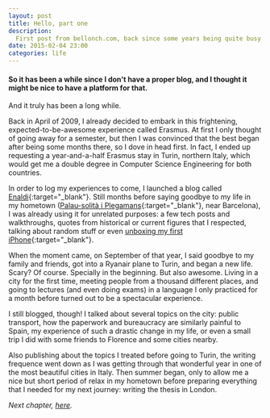 ```yaml
---
layout: post
title: Hello, part one
description:
  First post from bellonch.com, back since some years being quite busy on everything that led me to this precise moment.
date: 2015-02-04 23:00
categories: life
---
```


#### So it has been a while since I don't have a proper blog, and I thought it might be nice to have a platform for that.

And it truly has been a long while.

Back in April of 2009, I already decided to embark in this frightening,
expected-to-be-awesome experience called Erasmus. At first I only
thought of going away for a semester, but then I was convinced that the
best began after being some months there, so I dove in head first. In
fact, I ended up requesting a year-and-a-half Erasmus stay in Turin, northern
Italy, which would get me a double degree in Computer Science Engineering for
both countries.

In order to log my experiences to come, I launched a blog called
[Enaldi](https://enaldi.wordpress.com/){:target="_blank"}.
Still months before saying goodbye to my life in my hometown
([Palau-solità i Plegamans](https://www.google.es/maps/place/Palau-solit%C3%A0+i+Plegamans,+Barcelona/data=!4m2!3m1!1s0x12a4c0665e83c7dd:0xea1542a1454bac58?sa=X&ei=RNLMVInqGYbuUuurgJgG&ved=0CCAQ8gEwAA){:target="_blank"},
near Barcelona),
I was already using it for unrelated purposes: a few tech posts and walkthroughs, quotes from
historical or current figures that I respected, talking about random
stuff or even
[unboxing my first iPhone](https://enaldi.wordpress.com/2010/08/24/iphone-unpacking/){:target="_blank"}.

When the moment came, on September of that year, I said goodbye to my
family and friends, got into a Ryanair plane to Turin, and began a new
life. Scary? Of course. Specially in the beginning. But also awesome.
Living in a city for the first time, meeting people from a
thousand different places, and going to lectures (and even doing exams)
in a language I only practiced for a month before turned out to be a
spectacular experience.

I still blogged, though! I talked about several topics on the city:
public transport, how the paperwork and bureaucracy are similarly painful to Spain,
my experience of such a drastic change in my life, or even a small trip
I did with some friends to Florence and some cities nearby.

Also publishing about the topics I treated before going to Turin, the
writing frequence went down as I was getting through that wonderful year
in one of the most beautiful cities in Italy. Then summer began, only to
allow me a nice but short period of relax in my hometown before preparing
everything that I needed for my next journey: writing the thesis in London.

*Next chapter, [here](/hello-part-two).*

